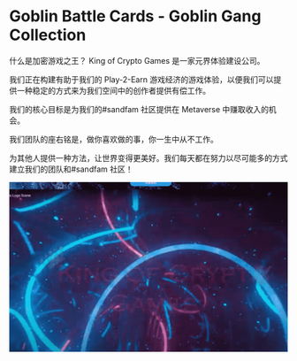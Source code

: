 # Goblin Battle Cards - Goblin Gang Collection

什么是加密游戏之王？
King of Crypto Games 是一家元界体验建设公司。

我们正在构建有助于我们的 Play-2-Earn 游戏经济的游戏体验，以便我们可以提供一种稳定的方式来为我们空间中的创作者提供有偿工作。

我们的核心目标是为我们的#sandfam 社区提供在 Metaverse 中赚取收入的机会。

我们团队的座右铭是，做你喜欢做的事，你一生中从不工作。

为其他人提供一种方法，让世界变得更美好。我们每天都在努力以尽可能多的方式建立我们的团队和#sandfam 社区！

![nft](12316549846.png)
